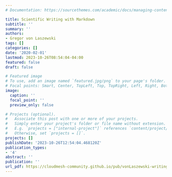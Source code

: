 ```yaml
---
# Documentation: https://sourcethemes.com/academic/docs/managing-content/

title: Scientific Writing with Markdown
subtitle: ''
summary: ''
authors:
- Gregor von Laszewski
tags: []
categories: []
date: '2020-02-01'
lastmod: 2023-10-26T08:54:04-04:00
featured: false
draft: false

# Featured image
# To use, add an image named `featured.jpg/png` to your page's folder.
# Focal points: Smart, Center, TopLeft, Top, TopRight, Left, Right, BottomLeft, Bottom, BottomRight.
image:
  caption: ''
  focal_point: ''
  preview_only: false

# Projects (optional).
#   Associate this post with one or more of your projects.
#   Simply enter your project's folder or file name without extension.
#   E.g. `projects = ["internal-project"]` references `content/project/deep-learning/index.md`.
#   Otherwise, set `projects = []`.
projects: []
publishDate: '2023-10-26T12:54:04.468120Z'
publication_types:
- '4'
abstract: ''
publication: ''
url_pdf: https://cloudmesh-community.github.io/pub/vonLaszewski-writing.pdf
---
```

